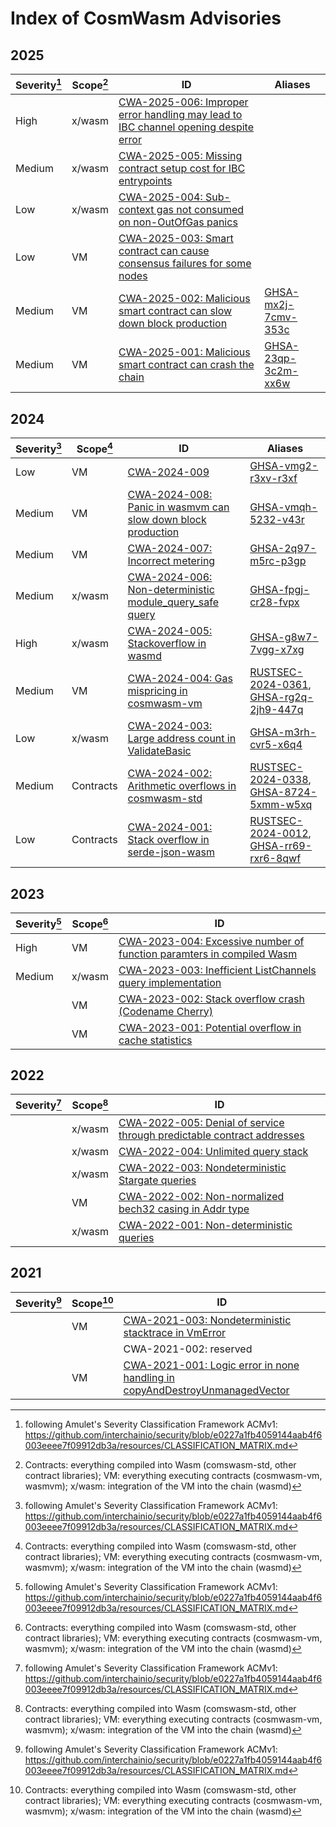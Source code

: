 # Index of CosmWasm Advisories

## 2025

| Severity[^1] | Scope[^2] | ID                                                                                                  | Aliases               |
| ------------ | --------- | --------------------------------------------------------------------------------------------------- | --------------------- |
| High         | x/wasm    | [CWA-2025-006: Improper error handling may lead to IBC channel opening despite error][CWA-2025-006] |                       |
| Medium       | x/wasm    | [CWA-2025-005: Missing contract setup cost for IBC entrypoints][CWA-2025-005]                       |                       |
| Low          | x/wasm    | [CWA-2025-004: Sub-context gas not consumed on non-OutOfGas panics][CWA-2025-004]                   |                       |
| Low          | VM        | [CWA-2025-003: Smart contract can cause consensus failures for some nodes][CWA-2025-003]            |                       |
| Medium       | VM        | [CWA-2025-002: Malicious smart contract can slow down block production][CWA-2025-002]               | [GHSA-mx2j-7cmv-353c] |
| Medium       | VM        | [CWA-2025-001: Malicious smart contract can crash the chain][CWA-2025-001]                          | [GHSA-23qp-3c2m-xx6w] |

[CWA-2025-006]: ./CWA-2025-006.md
[CWA-2025-005]: ./CWA-2025-005.md
[CWA-2025-004]: ./CWA-2025-004.md
[CWA-2025-003]: ./CWA-2025-003.md
[CWA-2025-002]: ./CWA-2025-002.md
[CWA-2025-001]: ./CWA-2025-001.md
[GHSA-mx2j-7cmv-353c]: https://github.com/CosmWasm/wasmvm/security/advisories/GHSA-mx2j-7cmv-353c
[GHSA-23qp-3c2m-xx6w]: https://github.com/CosmWasm/wasmvm/security/advisories/GHSA-23qp-3c2m-xx6w

## 2024

| Severity[^1] | Scope[^2] | ID                                                                           | Aliases                                    |
| ------------ | --------- | ---------------------------------------------------------------------------- | ------------------------------------------ |
| Low          | VM        | [CWA-2024-009][CWA-2024-009]                                                 | [GHSA-vmg2-r3xv-r3xf]                      |
| Medium       | VM        | [CWA-2024-008: Panic in wasmvm can slow down block production][CWA-2024-008] | [GHSA-vmqh-5232-v43r]                      |
| Medium       | VM        | [CWA-2024-007: Incorrect metering][CWA-2024-007]                             | [GHSA-2q97-m5rc-p3gp]                      |
| Medium       | x/wasm    | [CWA-2024-006: Non-deterministic module_query_safe query][CWA-2024-006]      | [GHSA-fpgj-cr28-fvpx]                      |
| High         | x/wasm    | [CWA-2024-005: Stackoverflow in wasmd][CWA-2024-005]                         | [GHSA-g8w7-7vgg-x7xg]                      |
| Medium       | VM        | [CWA-2024-004: Gas mispricing in cosmwasm-vm][CWA-2024-004]                  | [RUSTSEC-2024-0361], [GHSA-rg2q-2jh9-447q] |
| Low          | x/wasm    | [CWA-2024-003: Large address count in ValidateBasic][CWA-2024-003]           | [GHSA-m3rh-cvr5-x6q4]                      |
| Medium       | Contracts | [CWA-2024-002: Arithmetic overflows in cosmwasm-std][CWA-2024-002]           | [RUSTSEC-2024-0338], [GHSA-8724-5xmm-w5xq] |
| Low          | Contracts | [CWA-2024-001: Stack overflow in serde-json-wasm][CWA-2024-001]              | [RUSTSEC-2024-0012], [GHSA-rr69-rxr6-8qwf] |

[CWA-2024-009]: ./CWA-2024-009.md
[CWA-2024-008]: ./CWA-2024-008.md
[CWA-2024-007]: ./CWA-2024-007.md
[CWA-2024-006]: ./CWA-2024-006.md
[CWA-2024-005]: ./CWA-2024-005.md
[CWA-2024-004]: ./CWA-2024-004.md
[CWA-2024-003]: ./CWA-2024-003.md
[CWA-2024-002]: ./CWA-2024-002.md
[CWA-2024-001]: ./CWA-2024-001.md
[RUSTSEC-2024-0338]: https://rustsec.org/advisories/RUSTSEC-2024-0338.html
[RUSTSEC-2024-0012]: https://rustsec.org/advisories/RUSTSEC-2024-0012.html
[RUSTSEC-2024-0361]: https://rustsec.org/advisories/RUSTSEC-2024-0361.html
[GHSA-8724-5xmm-w5xq]: https://github.com/advisories/GHSA-8724-5xmm-w5xq
[GHSA-rr69-rxr6-8qwf]: https://github.com/advisories/GHSA-rr69-rxr6-8qwf
[GHSA-rg2q-2jh9-447q]: https://github.com/advisories/GHSA-rg2q-2jh9-447q
[GHSA-m3rh-cvr5-x6q4]: https://github.com/advisories/GHSA-m3rh-cvr5-x6q4
[GHSA-g8w7-7vgg-x7xg]: https://github.com/advisories/GHSA-g8w7-7vgg-x7xg
[GHSA-fpgj-cr28-fvpx]: https://github.com/advisories/GHSA-fpgj-cr28-fvpx
[GHSA-2q97-m5rc-p3gp]: https://github.com/CosmWasm/wasmvm/security/advisories/GHSA-2q97-m5rc-p3gp
[GHSA-vmqh-5232-v43r]: https://github.com/CosmWasm/wasmvm/security/advisories/GHSA-vmqh-5232-v43r
[GHSA-vmg2-r3xv-r3xf]: https://github.com/CosmWasm/wasmd/security/advisories/GHSA-vmg2-r3xv-r3xf

## 2023

| Severity[^1] | Scope[^2] | ID                                                                                    |
| ------------ | --------- | ------------------------------------------------------------------------------------- |
| High         | VM        | [CWA-2023-004: Excessive number of function paramters in compiled Wasm][CWA-2023-004] |
| Medium       | x/wasm    | [CWA-2023-003: Inefficient ListChannels query implementation][CWA-2023-003]           |
|              | VM        | [CWA-2023-002: Stack overflow crash (Codename Cherry)][CWA-2023-002]                  |
|              | VM        | [CWA-2023-001: Potential overflow in cache statistics][CWA-2023-001]                  |

[CWA-2023-004]: ./CWA-2023-004.md
[CWA-2023-003]: ./CWA-2023-003.md
[CWA-2023-002]: ./CWA-2023-002.md
[CWA-2023-001]: ./CWA-2023-001.md

## 2022

| Severity[^1] | Scope[^2] | ID                                                                                     |
| ------------ | --------- | -------------------------------------------------------------------------------------- |
|              | x/wasm    | [CWA-2022-005: Denial of service through predictable contract addresses][CWA-2022-005] |
|              | x/wasm    | [CWA-2022-004: Unlimited query stack][CWA-2022-004]                                    |
|              | x/wasm    | [CWA-2022-003: Nondeterministic Stargate queries][CWA-2022-003]                        |
|              | VM        | [CWA-2022-002: Non-normalized bech32 casing in Addr type][CWA-2022-002]                |
|              | x/wasm    | [CWA-2022-001: Non-deterministic queries][CWA-2022-001]                                |

[CWA-2022-005]: ./CWA-2022-005.md
[CWA-2022-004]: ./CWA-2022-004.md
[CWA-2022-003]: ./CWA-2022-003.md
[CWA-2022-002]: ./CWA-2022-002.md
[CWA-2022-001]: ./CWA-2022-001.md

## 2021

| Severity[^1] | Scope[^2] | ID                                                                                          |
| ------------ | --------- | ------------------------------------------------------------------------------------------- |
|              | VM        | [CWA-2021-003: Nondeterministic stacktrace in VmError][CWA-2021-003]                        |
|              |           | CWA-2021-002: reserved                                                                      |
|              | VM        | [CWA-2021-001: Logic error in none handling in copyAndDestroyUnmanagedVector][CWA-2021-001] |

[CWA-2021-003]: ./CWA-2021-003.md
[CWA-2021-002]: ./CWA-2021-002.md
[CWA-2021-001]: ./CWA-2021-001.md

[^1]: following Amulet's Severity Classification Framework ACMv1: https://github.com/interchainio/security/blob/e0227a1fb4059144aab4f6003eeee7f09912db3a/resources/CLASSIFICATION_MATRIX.md

[^2]: Contracts: everything compiled into Wasm (comswasm-std, other contract libraries); VM: everything executing contracts (cosmwasm-vm, wasmvm); x/wasm: integration of the VM into the chain (wasmd)

